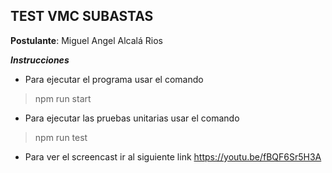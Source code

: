 **TEST VMC SUBASTAS**
--

**Postulante**: Miguel Angel Alcalá Rios

***Instrucciones***

- Para ejecutar el programa usar el comando
>npm run start

- Para ejecutar las pruebas unitarias usar el comando
>npm run test

- Para ver el screencast ir al siguiente link https://youtu.be/fBQF6Sr5H3A
